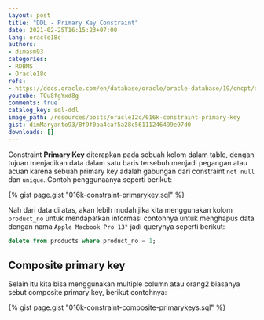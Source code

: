 ```yaml
---
layout: post
title: "DDL - Primary Key Constraint"
date: 2021-02-25T16:15:23+07:00
lang: oracle18c
authors:
- dimasm93
categories:
- RDBMS
- Oracle18c
refs: 
- https://docs.oracle.com/en/database/oracle/oracle-database/19/cncpt/data-integrity.html#GUID-E1033BB9-0F67-4E59-82AC-B8B572FD82BB
youtube: TOu8fgYxd8g
comments: true
catalog_key: sql-ddl
image_path: /resources/posts/oracle12c/016k-constraint-primary-key
gist: dimMaryanto93/8f9f0ba4caf5a28c56111246499e97d0
downloads: []
---
```


Constraint **Primary Key** diterapkan pada sebuah kolom dalam table, dengan tujuan menjadikan data dalam satu baris tersebuh menjadi pegangan atau acuan karena sebuah primary key adalah gabungan dari constraint `not null` dan `unique`. Contoh penggunaanya seperti berikut:

<!--more-->

{% gist page.gist "016k-constraint-primarykey.sql" %}

Nah dari data di atas, akan lebih mudah jika kita menggunakan kolom `product_no` untuk mendapatkan informasi contohnya untuk menghapus data dengan nama `Apple Macbook Pro 13"` jadi querynya seperti berikut:

```sql
delete from products where product_no = 1;
```

## Composite primary key

Selain itu kita bisa menggunakan multiple column atau orang2 biasanya sebut composite primary key, berikut contohnya:

{% gist page.gist "016k-constraint-composite-primarykeys.sql" %}